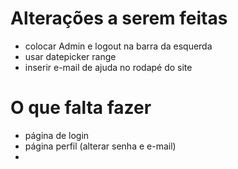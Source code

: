 
# Alterações a serem feitas
* colocar Admin e logout na barra da esquerda
* usar datepicker range
* inserir e-mail de ajuda no rodapé do site



# O que falta fazer
* página de login
* página perfil (alterar senha e e-mail)
* 